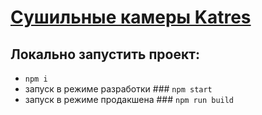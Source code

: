 
# [Сушильные камеры Katres](https://yaninashpak.github.io/kami_test-task/)

## Локально запустить проект:
- `npm i`
- запуск в режиме разработки ### `npm start`
- запуск в режиме продакшена ### `npm run build`
 
